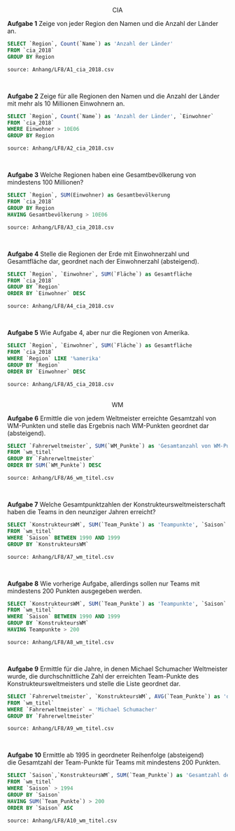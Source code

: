 <br>
<center>CIA</center>

**Aufgabe 1** Zeige von jeder Region den Namen und die Anzahl der Länder an.
```sql
SELECT `Region`, Count(`Name`) as 'Anzahl der Länder'
FROM `cia_2018`
GROUP BY Region
```

```csvtable
source: Anhang/LF8/A1_cia_2018.csv
```
<br>

**Aufgabe 2** Zeige für alle Regionen den Namen und die Anzahl der Länder mit mehr als 10 Millionen Einwohnern an.
```sql
SELECT `Region`, Count(`Name`) as 'Anzahl der Länder', `Einwohner`
FROM `cia_2018`
WHERE Einwohner > 10E06
GROUP BY Region
```
```csvtable
source: Anhang/LF8/A2_cia_2018.csv
```
<br>

**Aufgabe 3** Welche Regionen haben eine Gesamtbevölkerung von mindestens 100 Millionen?
```sql
SELECT `Region`, SUM(Einwohner) as Gesamtbevölkerung
FROM `cia_2018`
GROUP BY Region
HAVING Gesamtbevölkerung > 10E06
```
```csvtable
source: Anhang/LF8/A3_cia_2018.csv
```
<br>

**Aufgabe 4** Stelle die Regionen der Erde mit Einwohnerzahl und Gesamtfläche dar, geordnet nach der Einwohnerzahl (absteigend).
```sql
SELECT `Region`, `Einwohner`, SUM(`Fläche`) as Gesamtfläche
FROM `cia_2018`
GROUP BY `Region`
ORDER BY `Einwohner` DESC
```
```csvtable
source: Anhang/LF8/A4_cia_2018.csv
```
<br>

**Aufgabe 5** Wie Aufgabe 4, aber nur die Regionen von Amerika.
```sql
SELECT `Region`, `Einwohner`, SUM(`Fläche`) as Gesamtfläche
FROM `cia_2018`
WHERE `Region` LIKE '%amerika'
GROUP BY `Region`
ORDER BY `Einwohner` DESC
```
```csvtable
source: Anhang/LF8/A5_cia_2018.csv
```
<br>

<center>WM</center>

**Aufgabe 6** Ermittle die von jedem Weltmeister erreichte Gesamtzahl von WM-Punkten und stelle das Ergebnis nach WM-Punkten geordnet dar (absteigend).
```sql
SELECT `Fahrerweltmeister`, SUM(`WM_Punkte`) as 'Gesamtanzahl von WM-Punkten'
FROM `wm_titel`
GROUP BY `Fahrerweltmeister`
ORDER BY SUM(`WM_Punkte`) DESC
```
```csvtable
source: Anhang/LF8/A6_wm_titel.csv
```
<br>

**Aufgabe 7** Welche Gesamtpunktzahlen der Konstrukteursweltmeisterschaft haben die Teams in den neunziger Jahren erreicht?
```sql
SELECT `KonstrukteursWM`, SUM(`Team_Punkte`) as 'Teampunkte', `Saison`
FROM `wm_titel`
WHERE `Saison` BETWEEN 1990 AND 1999
GROUP BY `KonstrukteursWM`
```
```csvtable
source: Anhang/LF8/A7_wm_titel.csv
```
<br>

**Aufgabe 8** Wie vorherige Aufgabe, allerdings sollen nur Teams mit mindestens 200 Punkten ausgegeben werden.
```sql
SELECT `KonstrukteursWM`, SUM(`Team_Punkte`) as 'Teampunkte', `Saison`
FROM `wm_titel`
WHERE `Saison` BETWEEN 1990 AND 1999
GROUP BY `KonstrukteursWM`
HAVING Teampunkte > 200
```
```csvtable
source: Anhang/LF8/A8_wm_titel.csv
```
<br>

**Aufgabe 9** Ermittle für die Jahre, in denen Michael Schumacher Weltmeister wurde, die durchschnittliche Zahl der erreichten Team-Punkte des Konstrukteursweltmeisters und stelle die Liste geordnet dar.
```sql
SELECT `Fahrerweltmeister`, `KonstrukteursWM`, AVG(`Team_Punkte`) as 'durchschnittliche Teampunkte'
FROM `wm_titel`
WHERE `Fahrerweltmeister` = 'Michael Schumacher'
GROUP BY `Fahrerweltmeister`
```
```csvtable
source: Anhang/LF8/A9_wm_titel.csv
```
<br>

**Aufgabe 10** Ermittle ab 1995 in geordneter Reihenfolge (absteigend)  
die Gesamtzahl der Team-Punkte für Teams mit mindestens 200 Punkten.
```sql
SELECT `Saison`,`KonstrukteursWM`, SUM(`Team_Punkte`) as 'Gesamtzahl der Team Punkte' 
FROM `wm_titel`
WHERE `Saison` > 1994
GROUP BY `Saison`
HAVING SUM(`Team_Punkte`) > 200
ORDER BY `Saison` ASC
```
```csvtable
source: Anhang/LF8/A10_wm_titel.csv
```